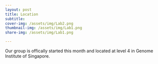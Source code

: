 ```yaml
---
layout: post
title: Location
subtitle: 
cover-img: /assets/img/Lab2.png
thumbnail-img: /assets/img/Lab1.png
share-img: /assets/img/Lab1.png

---
```


Our group is offically started this month and located at level 4 in Genome Institute of Singapore. 
